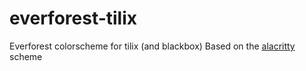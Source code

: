 # everforest-tilix
Everforest colorscheme for tilix (and blackbox)
Based on the [alacritty](https://gist.github.com/sainnhe/6432f83181c4520ea87b5211fed27950) scheme
